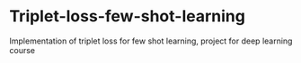 # Triplet-loss-few-shot-learning
Implementation of triplet loss for few shot learning, project for deep learning course
